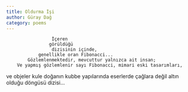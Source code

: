 ```yaml
---
title: Oldurma İşi
author: Güray Dağ
category: poems
---
```


					 İçeren
					görüldüğü
				     dizisinin içinde,
				genellikle oran Fibonacci...
			Gözlemlenmektedir, mevcuttur yalnızca ait insan;
		Ve yapmış gözlemlenir sayı Fibonacci, mimari eski tasarımları,
ve objeler kule doğanın kubbe yapılarında eserlerde çağlara değil altın olduğu döngüsü dizisi... 